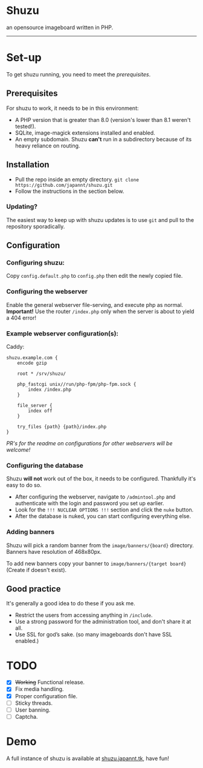 # Shuzu
an opensource imageboard written in PHP.
___
# Set-up
To get shuzu running, you need to meet the *prerequisites*.

## Prerequisites
For shuzu to work, it needs to be in this environment:
- A PHP version that is greater than 8.0 (version's lower than 8.1 weren't tested!).
- SQLite, image-magick extensions installed and enabled.
- An empty subdomain. Shuzu **can't** run in a subdirectory because of its heavy reliance on routing.

## Installation
 - Pull the repo inside an empty directory. `git clone https://github.com/japannt/shuzu.git`
 - Follow the instructions in the section below.

### Updating?
The easiest way to keep up with shuzu updates is to use `git` and pull to the repository sporadically.

## Configuration
### Configuring shuzu:

Copy `config.default.php` to `config.php` then edit the newly copied file.

### Configuring the webserver 
Enable the general webserver file-serving, and execute php as normal.  
**Important!** Use the router `/index.php` only when the server is about to yield a 404 error!  

### Example webserver configuration(s):

Caddy:
```caddy
shuzu.example.com {
	encode gzip

	root * /srv/shuzu/

	php_fastcgi unix//run/php-fpm/php-fpm.sock {
		index /index.php
	}

	file_server {
		index off
	}

	try_files {path} {path}/index.php
}
```

*PR's for the readme on configurations for other webservers will be welcome!*

### Configuring the database
Shuzu **will not** work out of the box, it needs to be configured. Thankfully it's easy to do so.
 - After configuring the webserver, navigate to `/admintool.php` and authenticate with the login and password you set up earlier.
 - Look for the `!!! NUCLEAR OPTIONS !!!` section and click the `nuke` button.
 - After the database is nuked, you can start configuring everything else.

### Adding banners
Shuzu will pick a random banner from the `image/banners/{board}` directory.
Banners have resolution of 468x80px.

To add new banners copy your banner to `image/banners/{target board}`(Create if doesn't exist).

## Good practice
It's generally a good idea to do these if you ask me.
 - Restrict the users from accessing anything in `/include`.
 - Use a strong password for the administration tool, and don't share it at all.
 - Use SSL for god’s sake. (so many imageboards don't have SSL enabled.)

# TODO
 - [x] ~~Working~~ Functional release.
 - [x] Fix media handling.
 - [x] Proper configuration file.
 - [ ] Sticky threads.
 - [ ] User banning.
 - [ ] Captcha.

# Demo
A full instance of shuzu is available at [shuzu.japannt.tk](https://shuzu.japannt.tk/), have fun!

